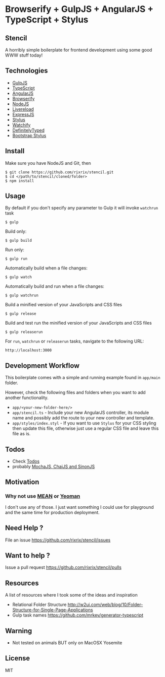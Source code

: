 # Browserify + GulpJS + AngularJS + TypeScript + Stylus

## Stencil

A horribly simple boilerplate for frontend development using some good WWW stuff today!

## Technologies

* [GulpJS](http://gulpjs.com/)
* [TypeScript](http://www.typescriptlang.org/)
* [AngularJS](https://angular.io/)
* [Browserify](http://browserify.org/)
* [NodeJS](https://nodejs.org/)
* [Livereload](https://github.com/mklabs/tiny-lr)
* [ExpressJS](http://expressjs.com/)
* [Stylus](http://learnboost.github.io/stylus/)
* [Watchify](https://github.com/substack/watchify)
* [DefinitelyTyped](http://definitelytyped.org/tsd/)
* [Bootstrap Stylus](https://www.npmjs.com/package/bootstrap-styl)

## Install

Make sure you have NodeJS and Git, then

```
$ git clone https://github.com/rixrix/stencil.git
$ cd </path/to/stencil/cloned/folder>
$ npm install
```

## Usage

By default if you don't specify any parameter to Gulp it will invoke `watchrun` task

```
$ gulp
```

Build only:

```
$ gulp build
```

Run only:

```
$ gulp run
```

Automatically build when a file changes:

```
$ gulp watch
```

Automatically build and run when a file changes:

```
$ gulp watchrun
```

Build a minified version of your JavaScripts and CSS files
 
```
$ gulp release
```

Build and test run the minified version of your JavaScripts and CSS files 

```
$ gulp releaserun
```

For `run`, `watchrun` or `releaserun` tasks, navigate to the following URL:

```
http://localhost:3000
```

## Development Workflow

This boilerplate comes with a simple and running example found in `app/main` folder. 

However, check the following files and folders when you want to add another functionality.

* `app/<your-new-folder-here/>`
* `app/stencil.ts` - Include your new AngularJS controller, its module name and possibly add the route to your new controller and template.
* `app/styles/index.styl` - If you want to use `Stylus` for your CSS styling then update this file, otherwise just use a regular CSS file and leave this file as is.

## Todos

* Check [Todos](https://github.com/rixrix/stencil/issues)
* probably [MochaJS, ChaiJS and SinonJS](http://blog.codeship.com/mocha-js-chai-sinon-frontend-javascript-code-testing-tutorial/)

## Motivation

### Why not use [MEAN](mean.io/) or [Yeoman](http://yeoman.io/)

I don't use any of those. I just want something I could use for playground and the same time for production deployment.

## Need Help ?

File an issue https://github.com/rixrix/stencil/issues

## Want to help ?

Issue a pull request https://github.com/rixrix/stencil/pulls

## Resources

A list of resources where I took some of the ideas and inspiration

* Relational Folder Structure http://w2ui.com/web/blog/10/Folder-Structure-for-Single-Page-Applications
* Gulp task names https://github.com/mrkev/generator-typescript

## Warning

* Not tested on animals BUT only on MacOSX Yosemite

## License

MIT
